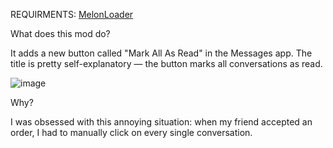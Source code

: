 REQUIRMENTS: [MelonLoader](https://melonwiki.xyz/#/)

What does this mod do?

It adds a new button called "Mark All As Read" in the Messages app. The title is pretty self-explanatory — the button marks all conversations as read.

![image](https://github.com/user-attachments/assets/a7ebe2e7-11f5-4b38-98eb-bdcb8cfc8dc0)


Why?

I was obsessed with this annoying situation: when my friend accepted an order, I had to manually click on every single conversation.
